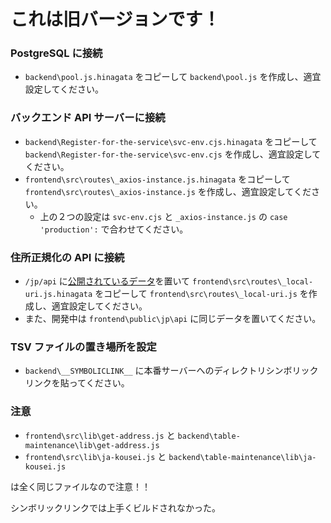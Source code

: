 # これは旧バージョンです！

### PostgreSQL に接続

- `backend\pool.js.hinagata` をコピーして `backend\pool.js` を作成し、適宜設定してください。

### バックエンド API サーバーに接続

- `backend\Register-for-the-service\svc-env.cjs.hinagata` をコピーして `backend\Register-for-the-service\svc-env.cjs` を作成し、適宜設定してください。
- `frontend\src\routes\_axios-instance.js.hinagata` をコピーして `frontend\src\routes\_axios-instance.js` を作成し、適宜設定してください。
    - 上の２つの設定は `svc-env.cjs` と `_axios-instance.js` の `case 'production':` で合わせてください。

### 住所正規化の API に接続

- `/jp/api` に[公開されているデータ](https://github.com/geolonia/japanese-addresses/tree/develop/api)を置いて
 `frontend\src\routes\_local-uri.js.hinagata` をコピーして `frontend\src\routes\_local-uri.js` を作成し、適宜設定してください。
- また、開発中は `frontend\public\jp\api` に同じデータを置いてください。

### TSV ファイルの置き場所を設定

- `backend\__SYMBOLICLINK__` に本番サーバーへのディレクトリシンボリックリンクを貼ってください。

### 注意

- `frontend\src\lib\get-address.js` と `backend\table-maintenance\lib\get-address.js`
- `frontend\src\lib\ja-kousei.js` と `backend\table-maintenance\lib\ja-kousei.js`

は全く同じファイルなので注意！！

シンボリックリンクでは上手くビルドされなかった。